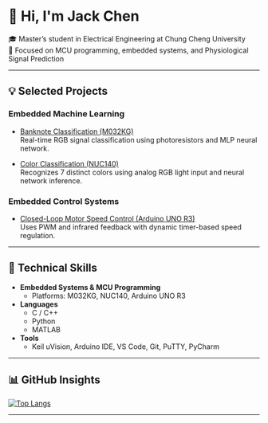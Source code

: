 # 👋 Hi, I'm Jack Chen

🎓 Master’s student in Electrical Engineering at Chung Cheng University  
🔬 Focused on MCU programming, embedded systems, and Physiological Signal Prediction


---

## 💡 Selected Projects

### Embedded Machine Learning
- [Banknote Classification (M032KG)](https://github.com/Weichi910622/Banknote-Recognition)  
  Real-time RGB signal classification using photoresistors and MLP neural network.
  
- [Color Classification (NUC140)](https://github.com/Weichi910622/Color-Recognition)  
  Recognizes 7 distinct colors using analog RGB light input and neural network inference.

### Embedded Control Systems
- [Closed-Loop Motor Speed Control (Arduino UNO R3)](https://github.com/Weichi910622/Closed-Loop-Motor-Speed-Control)  
  Uses PWM and infrared feedback with dynamic timer-based speed regulation.

---

## 🔧 Technical Skills

- **Embedded Systems & MCU Programming**
  - Platforms: M032KG, NUC140, Arduino UNO R3
- **Languages**
  - C / C++
  - Python
  - MATLAB
- **Tools**
  - Keil uVision, Arduino IDE, VS Code, Git, PuTTY, PyCharm

---

## 📊 GitHub Insights

[![Top Langs](https://github-readme-stats.vercel.app/api/top-langs/?username=Weichi910622&layout=donut&exclude_repo=Weichi910622.github.io&theme=tokyonight)](https://github.com/anuraghazra/github-readme-stats)

---



